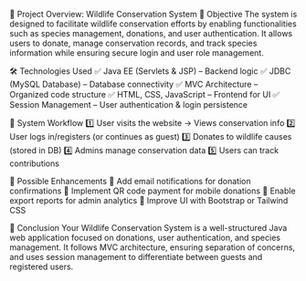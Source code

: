 📌 Project Overview: Wildlife Conservation System
🎯 Objective
The system is designed to facilitate wildlife conservation efforts by enabling functionalities such as species management, donations, and user authentication. It allows users to donate, manage conservation records, and track species information while ensuring secure login and user role management.

🛠️ Technologies Used
✅ Java EE (Servlets & JSP) – Backend logic
✅ JDBC (MySQL Database) – Database connectivity
✅ MVC Architecture – Organized code structure
✅ HTML, CSS, JavaScript – Frontend for UI
✅ Session Management – User authentication & login persistence

📌 System Workflow
1️⃣ User visits the website → Views conservation info
2️⃣ User logs in/registers (or continues as guest)
3️⃣ Donates to wildlife causes (stored in DB)
4️⃣ Admins manage conservation data
5️⃣ Users can track contributions

📌 Possible Enhancements
🚀 Add email notifications for donation confirmations
🚀 Implement QR code payment for mobile donations
🚀 Enable export reports for admin analytics
🚀 Improve UI with Bootstrap or Tailwind CSS

📌 Conclusion
Your Wildlife Conservation System is a well-structured Java web application focused on donations, user authentication, and species management. It follows MVC architecture, ensuring separation of concerns, and uses session management to differentiate between guests and registered users.
